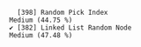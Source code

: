       [398] Random Pick Index                                            Medium (44.75 %)
    ✔ [382] Linked List Random Node                                      Medium (47.48 %)
